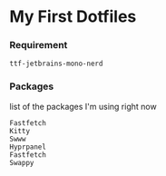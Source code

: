 # My First Dotfiles

### Requirement
```
ttf-jetbrains-mono-nerd
```

### Packages
list of the packages I'm using right now
```
Fastfetch
Kitty
Swww
Hyprpanel
Fastfetch
Swappy
```
